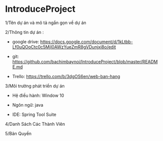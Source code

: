 # IntroduceProject

1/Tên dự án và mô tả ngắn gọn về dự án

2/Thông tin dự án :

- google drive: https://docs.google.com/document/d/1kLtbb-Lf0uQOoCtc0c5MjI0AWzYueZmR8gVDunjxj8o/edit

- git: https://github.com/bachimbaynoi/IntroduceProject/blob/master/README.md

- Trello: https://trello.com/b/3dgOS6en/web-ban-hang

3/Môi trường phát triển dự án

- Hệ điều hành: Window 10

- Ngôn ngữ: java

- IDE: Spring Tool Suite 

4/Danh Sách Các Thành Viên

5/Bản Quyền
